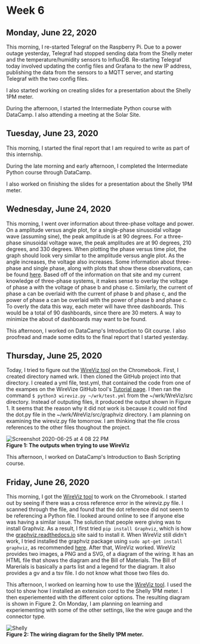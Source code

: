 # Week 6

## Monday, June 22, 2020
This morning, I re-started Telegraf on the Raspberry Pi. Due to a power outage yesterday, Telegraf had stopped sending data from the Shelly meter and the temperature/humidity sensors to InfluxDB. Re-starting Telegraf today involved updating the config files and Grafana to the new IP address, publishing the data from the sensors to a MQTT server, and starting Telegraf with the two config files. 

I also started working on creating slides for a presentation about the Shelly 1PM meter.

During the afternoon, I started the Intermediate Python course with DataCamp. I also attending a meeting at the Solar Site. 

## Tuesday, June 23, 2020
This morning, I started the final report that I am required to write as part of this internship. 

During the late morning and early afternoon, I completed the Intermediate Python course through DataCamp. 

I also worked on finishing the slides for a presentation about the Shelly 1PM meter.

## Wednesday, June 24, 2020
This morning, I went over information about three-phase voltage and power. On a amplitude versus angle plot, for a single-phase sinusoidal voltage wave (assuming sine), the peak amplitude is at 90 degrees. For a three-phase sinusoidal voltage wave, the peak amplitudes are at 90 degrees, 210 degrees, and 330 degrees. When plotting the phase versus time plot, the graph should look very similar to the amplitude versus angle plot. As the angle increases, the voltage also increases. Some information about three-phase and single phase, along with plots that show these observations, can be found [here](https://circuitglobe.com/difference-between-single-phase-and-three-phase.html). Based off of the information on that site and my current knowledge of three-phase systems, it makes sense to overlay the voltage of phase a with the voltage of phase b and phase c. Similarly, the current of phase a can be overlaid with the current of phase b and phase c, and the power of phase a can be overlaid with the power of phase b and phase c. To overly the data this way, each meter will have three dashboards. This would be a total of 90 dashboards, since there are 30 meters. A way to minimize the about of dashboards may want to be found.

This afternoon, I worked on DataCamp's Introduction to Git course. I also proofread and made some edits to the final report that I started yesterday.

## Thursday, June 25, 2020
Today, I tried to figure out the [WireViz tool](https://github.com/formatc1702/WireViz) on the Chromebook. First, I created directory named wrk. I then cloned the GitHub project into that directory. I created a yml file, test.yml, that contained the code from one of the exampes on the WireVize GitHub tool's [Tutorial page](https://github.com/formatc1702/WireViz/blob/master/tutorial/readme.md). I then ran the command `$ python3 wireviz.py ~/wrk/test.yml` from the ~/wrk/WreViz/src directory. Instead of outputing files, it produced the output shown in Figure 1. It seems that the reason why it did not work is because it could not find the dot.py file in the ~/wrk/WreViz/src/graphviz directory. I am planning on examining the wireviz.py file tomorrow. I am thinking that the file cross references to the other files thoughout the project.

![Screenshot 2020-06-25 at 4 08 22 PM](https://user-images.githubusercontent.com/65566903/85807422-57d8dd00-b6fe-11ea-9663-159fb45ebfa1.png) <br>
**Figure 1: The outputs when trying to use WireViz** <br>

This afternoon, I worked on DataCamp's Introduction to Bash Scripting course.

## Friday, June 26, 2020
This morning, I got the [WireViz tool](https://github.com/formatc1702/WireViz) to work on the Chromebook. I started out by seeing if there was a cross reference error in the wireviz.py file. I scanned through the file, and found that the dot reference did not seem to be referencing a Python file. I looked around online to see if anyone else was having a similar issue. The solution that people were giving was to install Graphviz. As a result, I first tried `pip install Graphviz`, which is how the [graphviz.readthedocs.io](https://graphviz.readthedocs.io/en/stable/#installation) site said to install it. When WireViz still didn't work, I tried installed the graphviz package using `sudo apt-get install graphviz`, as recommended [here](https://stackoverflow.com/questions/35064304/runtimeerror-make-sure-the-graphviz-executables-are-on-your-systems-path-aft). After that, WireViz worked. WireViz provides two images, a PNG and a SVG, of a diagram of the wiring. It has an HTML file that shows the diagram and the Bill of Materials. The Bill of Marerials is basically a parts list and a legend for the diagram. It also provides a gv and a tsv file. I do not know what those two files do.

This afternoon, I worked on learning how to use the [WireViz tool](https://github.com/formatc1702/WireViz). I used the tool to show how I installed an extension cord to the Shelly 1PM meter. I then experiemented with the different color options. The resulting diagram is shown in Figure 2. On Monday, I am planning on learning and experiementing with some of the other settings, like the wire gauge and the connector type.

![Shelly](https://user-images.githubusercontent.com/65566903/85906187-03933300-b7ba-11ea-8655-a36b352f8520.png) <br>
**Figure 2: The wiring diagram for the Shelly 1PM meter.** <br>



